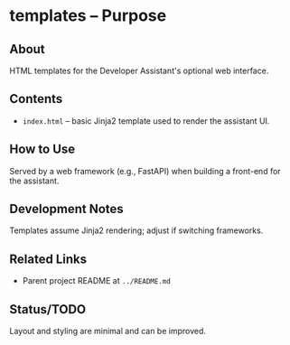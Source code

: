 # templates – Purpose

## About
HTML templates for the Developer Assistant's optional web interface.

## Contents
- `index.html` – basic Jinja2 template used to render the assistant UI.

## How to Use
Served by a web framework (e.g., FastAPI) when building a front-end for the assistant.

## Development Notes
Templates assume Jinja2 rendering; adjust if switching frameworks.

## Related Links
- Parent project README at `../README.md`

## Status/TODO
Layout and styling are minimal and can be improved.
